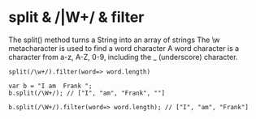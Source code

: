 # split & /|W+/ & filter 
The split() method turns a String into an array of strings
The \w metacharacter is used to find a word character
A word character is a character from a-z, A-Z, 0-9, including the _ (underscore) character.
```
split(/\w+/).filter(word=> word.length)

var b = "I am  Frank ";
b.split(/\W+/); // ["I", "am", "Frank", ""]

b.split(/\W+/).filter(word=> word.length); // ["I", "am", "Frank"]
```